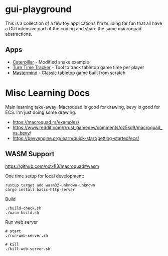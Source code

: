 # gui-playground

This is a collection of a few toy applications I'm building for fun that all have a GUI intensive part of the coding and
share the same macroquad abstractions.

## Apps

* [Caterpillar](./caterpillar) - Modified snake example
* [Turn Time Tracker](./turn-time-tracker) - Tool to track tabletop game time per player
* [Mastermind](./mastermind) - Classic tabletop game built from scratch

# Misc Learning Docs

Main learning take-away: Macroquad is good for drawing, bevy is good for ECS. I'm just doing some drawing.

* https://macroquad.rs/examples/
* https://www.reddit.com/r/rust_gamedev/comments/oz5kd9/macroquad_vs_bevy/
* https://bevyengine.org/learn/quick-start/getting-started/ecs/

## WASM Support

https://github.com/not-fl3/macroquad#wasm

One time setup for local development:

```
rustup target add wasm32-unknown-unknown
cargo install basic-http-server
```

Build

```
./build-check.sh
./wasm-build.sh
```

Run web server

```
# start
./run-web-server.sh

# kill
./kill-web-server.sh
```
